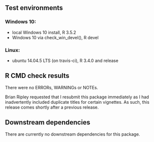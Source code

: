 ## Test environments
### Windows 10:
* local Windows 10 install, R 3.5.2
* Windows 10 via check_win_devel(), R devel

### Linux:
* ubuntu 14.04.5 LTS (on travis-ci), R 3.4.0 and release

## R CMD check results
There were no ERRORs, WARNINGs or NOTEs.

Brian Ripley requested that I resubmit this package immediately as I had 
inadvertently included duplicate titles for certain vignettes.
As such, this release comes shortly after a previous release.

## Downstream dependencies
There are currently no downstream dependencies for this package.

